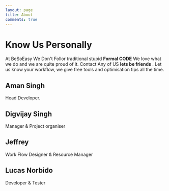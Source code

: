 ```yaml
---
layout: page
title: About
comments: true
---
```


# Know Us Personally

At BeSoEasy We Don't Follor traditional stupid  **Formal CODE** We love what we do and we are quite proud of it. Contact Any of US **lets be friends** . Let us know your workflow, we give free tools and optimisation tips all the time.



## Aman Singh

Head Developer. 

## Digvijay Singh

Manager & Project organiser

## Jeffrey

Work Flow Designer & Resource Manager

## Lucas Norbido

Developer & Tester 




